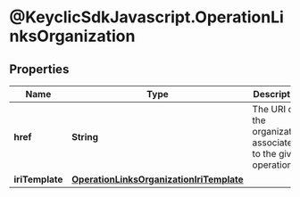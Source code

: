 # @KeyclicSdkJavascript.OperationLinksOrganization

## Properties
Name | Type | Description | Notes
------------ | ------------- | ------------- | -------------
**href** | **String** | The URI of the organization associated to the given operation. | [optional] 
**iriTemplate** | [**OperationLinksOrganizationIriTemplate**](OperationLinksOrganizationIriTemplate.md) |  | [optional] 


